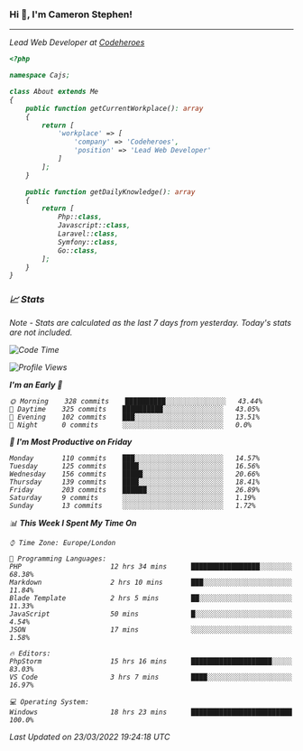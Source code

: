 ### Hi 👋, I'm Cameron Stephen!
<hr>
<p><em>Lead Web Developer at <a href="https://codeheroes.co.uk">Codeheroes</a></p>


```php
<?php

namespace Cajs;

class About extends Me
{
    public function getCurrentWorkplace(): array
    {
        return [
            'workplace' => [
                'company' => 'Codeheroes',
                'position' => 'Lead Web Developer'
            ]
        ];
    }

    public function getDailyKnowledge(): array
    {
        return [
            Php::class,
            Javascript::class,
            Laravel::class,
            Symfony::class,
            Go::class,
        ];
    }
}
```

### 📈 Stats
<p><em>Note - Stats are calculated as the last 7 days from yesterday. Today's stats are not included.</em></p>


<!--START_SECTION:waka-->
![Code Time](http://img.shields.io/badge/Code%20Time-2%2C754%20hrs%205%20mins-blue)

![Profile Views](http://img.shields.io/badge/Profile%20Views-0-blue)

**I'm an Early 🐤** 

```text
🌞 Morning    328 commits    ██████████░░░░░░░░░░░░░░░   43.44% 
🌆 Daytime    325 commits    ██████████░░░░░░░░░░░░░░░   43.05% 
🌃 Evening    102 commits    ███░░░░░░░░░░░░░░░░░░░░░░   13.51% 
🌙 Night      0 commits      ░░░░░░░░░░░░░░░░░░░░░░░░░   0.0%

```
📅 **I'm Most Productive on Friday** 

```text
Monday       110 commits    ███░░░░░░░░░░░░░░░░░░░░░░   14.57% 
Tuesday      125 commits    ████░░░░░░░░░░░░░░░░░░░░░   16.56% 
Wednesday    156 commits    █████░░░░░░░░░░░░░░░░░░░░   20.66% 
Thursday     139 commits    ████░░░░░░░░░░░░░░░░░░░░░   18.41% 
Friday       203 commits    ██████░░░░░░░░░░░░░░░░░░░   26.89% 
Saturday     9 commits      ░░░░░░░░░░░░░░░░░░░░░░░░░   1.19% 
Sunday       13 commits     ░░░░░░░░░░░░░░░░░░░░░░░░░   1.72%

```


📊 **This Week I Spent My Time On** 

```text
⌚︎ Time Zone: Europe/London

💬 Programming Languages: 
PHP                      12 hrs 34 mins      █████████████████░░░░░░░░   68.38% 
Markdown                 2 hrs 10 mins       ███░░░░░░░░░░░░░░░░░░░░░░   11.84% 
Blade Template           2 hrs 5 mins        ██░░░░░░░░░░░░░░░░░░░░░░░   11.33% 
JavaScript               50 mins             █░░░░░░░░░░░░░░░░░░░░░░░░   4.54% 
JSON                     17 mins             ░░░░░░░░░░░░░░░░░░░░░░░░░   1.58%

🔥 Editors: 
PhpStorm                 15 hrs 16 mins      ████████████████████░░░░░   83.03% 
VS Code                  3 hrs 7 mins        ████░░░░░░░░░░░░░░░░░░░░░   16.97%

💻 Operating System: 
Windows                  18 hrs 23 mins      █████████████████████████   100.0%

```


 Last Updated on 23/03/2022 19:24:18 UTC
<!--END_SECTION:waka-->
